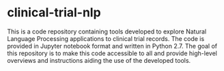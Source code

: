 # clinical-trial-nlp
This is a code repository containing tools developed to explore Natural Language Processing applications to clinical trial records. The code is provided in Jupyter notebook format and written in Python 2.7. The goal of this repository is to make this code accessible to all and provide high-level overviews and instructions aiding the use of the developed tools.
